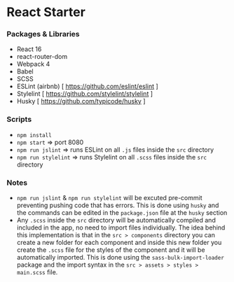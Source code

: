 # React Starter

### Packages & Libraries
- React 16
- react-router-dom
- Webpack 4
- Babel
- SCSS
- ESLint (airbnb) [ https://github.com/eslint/eslint ]
- Stylelint [ https://github.com/stylelint/stylelint ]
- Husky [ https://github.com/typicode/husky ]

### Scripts
* `npm install`
* `npm start` => port 8080
* `npm run jslint` => runs ESLint on all `.js` files inside the `src` directory
* `npm run stylelint` => runs Stylelint on all `.scss` files inside the `src` directory

### Notes
* `npm run jslint` & `npm run stylelint` will be excuted pre-commit preventing pushing code that has errors. This is done using `husky` and the commands can be edited in the `package.json` file at the `husky` section
* Any `.scss` inside the `src` directory will be automatically compiled and included in the app, no need to import files individually. The idea behind this implementation is that in the `src > components` directory you can create a new folder for each component and inside this new folder you create the `.scss` file for the styles of the component and it will be automatically imported. This is done using the `sass-bulk-import-loader` package and the import syntax in the `src > assets > styles > main.scss` file.
